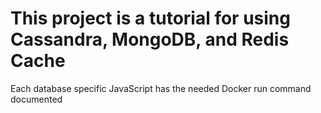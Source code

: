 # This project is a tutorial for using Cassandra, MongoDB, and Redis Cache

Each database specific JavaScript has the needed Docker run command documented 